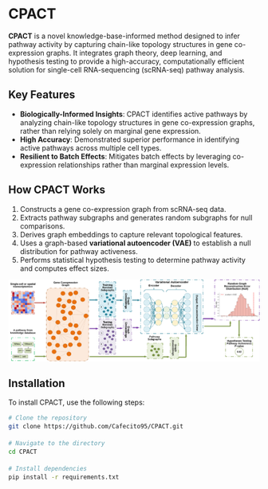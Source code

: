 # CPACT

**CPACT** is a novel knowledge-base-informed method designed to infer pathway activity by capturing chain-like topology structures in gene co-expression graphs. It integrates graph theory, deep learning, and hypothesis testing to provide a high-accuracy, computationally efficient solution for single-cell RNA-sequencing (scRNA-seq) pathway analysis.

## Key Features

- **Biologically-Informed Insights**: CPACT identifies active pathways by analyzing chain-like topology structures in gene co-expression graphs, rather than relying solely on marginal gene expression.
- **High Accuracy**: Demonstrated superior performance in identifying active pathways across multiple cell types.
- **Resilient to Batch Effects**: Mitigates batch effects by leveraging co-expression relationships rather than marginal expression levels.

## How CPACT Works

1. Constructs a gene co-expression graph from scRNA-seq data.
2. Extracts pathway subgraphs and generates random subgraphs for null comparisons.
3. Derives graph embeddings to capture relevant topological features.
4. Uses a graph-based **variational autoencoder (VAE)** to establish a null distribution for pathway activeness.
5. Performs statistical hypothesis testing to determine pathway activity and computes effect sizes.

![CPACT Overview](images/CPACT_overview.jpeg)

## Installation

To install CPACT, use the following steps:

```bash
# Clone the repository
git clone https://github.com/Cafecito95/CPACT.git

# Navigate to the directory
cd CPACT

# Install dependencies
pip install -r requirements.txt
